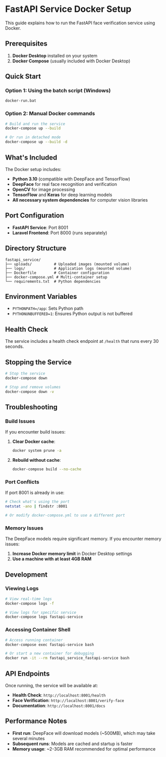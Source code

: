 # FastAPI Service Docker Setup

This guide explains how to run the FastAPI face verification service using Docker.

## Prerequisites

1. **Docker Desktop** installed on your system
2. **Docker Compose** (usually included with Docker Desktop)

## Quick Start

### Option 1: Using the batch script (Windows)
```bash
docker-run.bat
```

### Option 2: Manual Docker commands
```bash
# Build and run the service
docker-compose up --build

# Or run in detached mode
docker-compose up --build -d
```

## What's Included

The Docker setup includes:

- **Python 3.10** (compatible with DeepFace and TensorFlow)
- **DeepFace** for real face recognition and verification
- **OpenCV** for image processing
- **TensorFlow** and **Keras** for deep learning models
- **All necessary system dependencies** for computer vision libraries

## Port Configuration

- **FastAPI Service**: Port 8001
- **Laravel Frontend**: Port 8000 (runs separately)

## Directory Structure

```
fastapi_service/
├── uploads/          # Uploaded images (mounted volume)
├── logs/             # Application logs (mounted volume)
├── Dockerfile        # Container configuration
├── docker-compose.yml # Multi-container setup
└── requirements.txt  # Python dependencies
```

## Environment Variables

- `PYTHONPATH=/app`: Sets Python path
- `PYTHONUNBUFFERED=1`: Ensures Python output is not buffered

## Health Check

The service includes a health check endpoint at `/health` that runs every 30 seconds.

## Stopping the Service

```bash
# Stop the service
docker-compose down

# Stop and remove volumes
docker-compose down -v
```

## Troubleshooting

### Build Issues
If you encounter build issues:

1. **Clear Docker cache**:
   ```bash
   docker system prune -a
   ```

2. **Rebuild without cache**:
   ```bash
   docker-compose build --no-cache
   ```

### Port Conflicts
If port 8001 is already in use:
```bash
# Check what's using the port
netstat -ano | findstr :8001

# Or modify docker-compose.yml to use a different port
```

### Memory Issues
The DeepFace models require significant memory. If you encounter memory issues:

1. **Increase Docker memory limit** in Docker Desktop settings
2. **Use a machine with at least 4GB RAM**

## Development

### Viewing Logs
```bash
# View real-time logs
docker-compose logs -f

# View logs for specific service
docker-compose logs fastapi-service
```

### Accessing Container Shell
```bash
# Access running container
docker-compose exec fastapi-service bash

# Or start a new container for debugging
docker run -it --rm fastapi_service_fastapi-service bash
```

## API Endpoints

Once running, the service will be available at:
- **Health Check**: `http://localhost:8001/health`
- **Face Verification**: `http://localhost:8001/verify-face`
- **Documentation**: `http://localhost:8001/docs`

## Performance Notes

- **First run**: DeepFace will download models (~500MB), which may take several minutes
- **Subsequent runs**: Models are cached and startup is faster
- **Memory usage**: ~2-3GB RAM recommended for optimal performance 